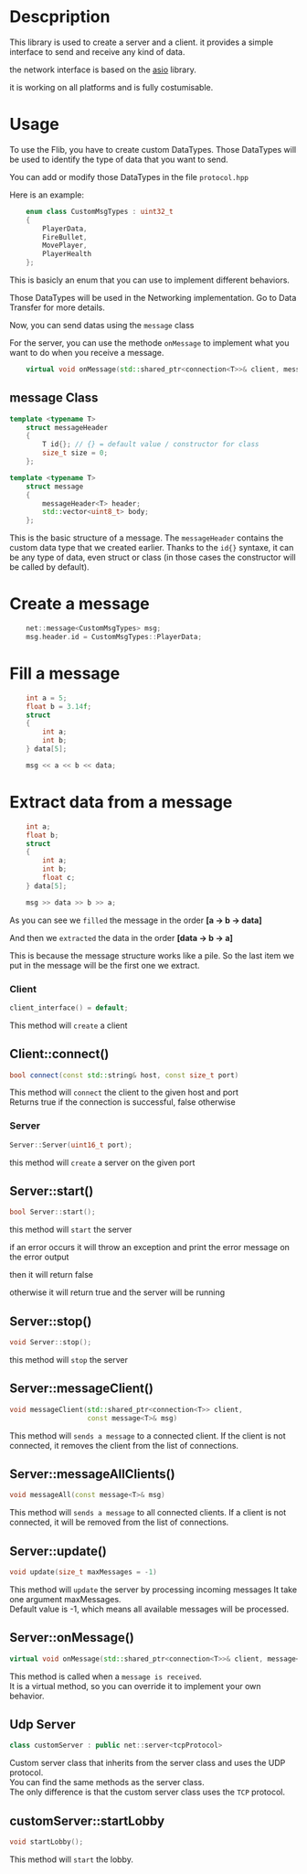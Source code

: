 # Descpription

This library is used to create a server and a client.
it provides a simple interface to send and receive any kind of data.

the network interface is based on the [asio](https://think-async.com/Asio/) library.

it is working on all platforms and is fully costumisable.


# Usage

To use the Flib, you have to create custom DataTypes.
Those DataTypes will be used to identify the type of data that you want to send.

You can add or modify those DataTypes in the file `protocol.hpp`

Here is an example:

```cpp
    enum class CustomMsgTypes : uint32_t
    {
        PlayerData,
        FireBullet,
        MovePlayer,
        PlayerHealth
    };
```
This is basicly an enum that you can use to implement different behaviors.

Those DataTypes will be used in the Networking implementation. Go to Data Transfer for more details.

Now, you can send datas using the `message` class

For the server, you can use the methode `onMessage` to implement what you want to do when you receive a message.
    
```cpp
    virtual void onMessage(std::shared_ptr<connection<T>>& client, message<T>& msg)
```

## message Class

```cpp
template <typename T>
    struct messageHeader
    {
        T id{}; // {} = default value / constructor for class
        size_t size = 0;
    };

template <typename T>
    struct message
    {
        messageHeader<T> header;
        std::vector<uint8_t> body;
    };
```
This is the basic structure of a message.
The `messageHeader` contains the custom data type that we created earlier.
Thanks to the `id{}` syntaxe, it can be any type of data, even struct or class (in those cases the constructor will be called by default).

# Create a message

```cpp
    net::message<CustomMsgTypes> msg;
    msg.header.id = CustomMsgTypes::PlayerData;
```
# Fill a message

```cpp
    int a = 5;
    float b = 3.14f;
    struct
    {
        int a;
        int b;
    } data[5];

    msg << a << b << data;
```

# Extract data from a message

```cpp
    int a;
    float b;
    struct
    {
        int a;
        int b;
        float c;
    } data[5];

    msg >> data >> b >> a;
```
As you can see we `filled` the message in the order **[a -> b -> data]**

And then we `extracted` the data in the order **[data -> b -> a]**

This is because the message structure works like a pile. So the last item we put in the message will be the first one we extract.

### Client

```cpp
client_interface() = default;
```
This method will `create` a client

## Client::connect()

```cpp
bool connect(const std::string& host, const size_t port)
```

This method will `connect` the client to the given host and port\
Returns true if the connection is successful, false otherwise


### Server

```cpp
Server::Server(uint16_t port);
```
this method will `create` a server on the given port

## Server::start()

```cpp
bool Server::start();
```
this method will `start` the server

if an error occurs it will throw an exception and print the error message on the error output

then it will return false

otherwise it will return true and the server will be running


## Server::stop()

```cpp
void Server::stop();
```
this method will `stop` the server

## Server::messageClient()

```cpp
void messageClient(std::shared_ptr<connection<T>> client,
                   const message<T>& msg)
```

This method will `sends a message` to a connected client.
If the client is not connected, it removes the client from the list of connections.

## Server::messageAllClients()

```cpp
void messageAll(const message<T>& msg)
```

This method will `sends a message` to all connected clients.
If a client is not connected, it will be removed from the list of connections.

## Server::update()

```cpp
void update(size_t maxMessages = -1)
```

This method will `update` the server by processing incoming messages
It take one argument maxMessages.\
Default value is -1, which means all available messages will be processed.

## Server::onMessage()

```cpp
virtual void onMessage(std::shared_ptr<connection<T>>& client, message<T>& msg)
```

This method is called when a `message is received`.\
It is a virtual method, so you can override it to implement your own behavior.

## Udp Server

```cpp
class customServer : public net::server<tcpProtocol>
```

Custom server class that inherits from the server class and uses the UDP protocol.\
You can find the same methods as the server class.\
The only difference is that the custom server class uses the `TCP` protocol.

## customServer::startLobby

```cpp
void startLobby();
```

This method will `start` the lobby.